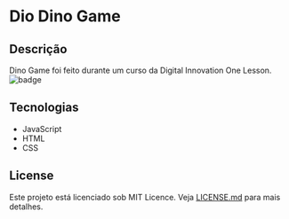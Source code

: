 # Dio Dino Game

## Descrição
Dino Game foi feito durante um curso da Digital Innovation One Lesson.
<br />
![badge](https://img.shields.io/badge/license-MIT-green)

## Tecnologias
- JavaScript
- HTML
- CSS

## License
Este projeto está licenciado sob MIT Licence. Veja [LICENSE.md](LICENSE.md) para mais detalhes.
